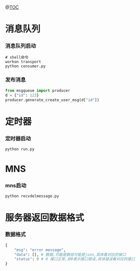 @[TOC](无感行后台)

# 消息队列

### 消息队列启动
```
# shell命令
workon transport
python consumer.py
``` 

### 发布消息
```python
from msgqueue import producer
d = {"id": 123}
producer.generate_create_user_msg(d["id"])
```

# 定时器

### 定时器启动
```
python run.py
```

# MNS

### mns启动
```
python recvdelmessage.py
```

# 服务器返回数据格式
### 数据格式
```python
{
    "msg": "error message",
    "data": [], # 数据,可能是数组可能是json,具体看对应的接口
    "status": 0 # 0 接口正常,非0表示接口错误,具体错误看对应的接口
}
```